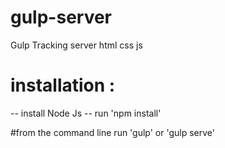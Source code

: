 # gulp-server
Gulp Tracking server
html
css
js

# installation :
 -- install Node Js
 -- run 'npm install' 

#from the command line 
run 'gulp' or 'gulp serve'

